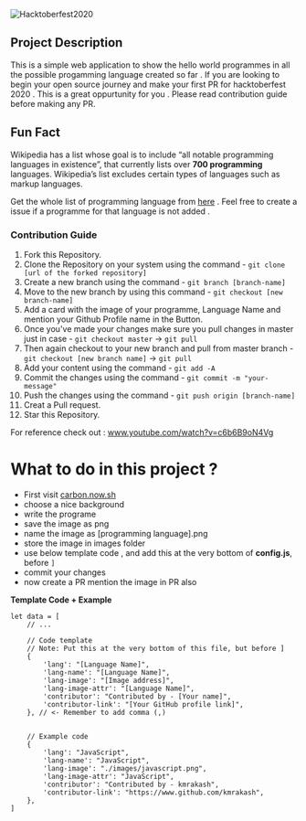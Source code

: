 ![Hacktoberfest2020](https://hacktoberfest.digitalocean.com/assets/HF-full-logo-b05d5eb32b3f3ecc9b2240526104cf4da3187b8b61963dd9042fdc2536e4a76c.svg)

## Project Description

This is a simple web application to show the hello world programmes in all the possible progamming language created so far . If you are looking to begin your open source journey and make your first PR for hacktoberfest 2020 . This is a great oppurtunity for you . Please read contribution guide before making any PR.

## Fun Fact

Wikipedia has a list whose goal is to include “all notable programming languages in existence”, that currently lists over <strong>700 programming</strong> languages. Wikipedia’s list excludes certain types of languages such as markup languages.

Get the whole list of programming language from [here](https://en.wikipedia.org/wiki/List_of_programming_languages) .
Feel free to create a issue if a programme for that language is not added .

### Contribution Guide

1. Fork this Repository.
2. Clone the Repository on your system using the command - `git clone [url of the forked repository]`
3. Create a new branch using the command - `git branch [branch-name]`
4. Move to the new branch by using this command - `git checkout [new branch-name]`
5. Add a card with the image of your programme, Language Name and mention your Github Profile name in the Button.
6. Once you've made your changes make sure you pull changes in master just in case - `git checkout master` -> `git pull`
7. Then again checkout to your new branch and pull from master branch - `git checkout [new branch name]` -> `git pull`
8. Add your content using the command - `git add -A`
9. Commit the changes using the command - `git commit -m "your-message"`
10. Push the changes using the command - `git push origin [branch-name]`
11. Creat a Pull request.
12. Star this Repository.

For reference check out : www.youtube.com/watch?v=c6b6B9oN4Vg

# What to do in this project ?

- First visit [carbon.now.sh](https://carbon.now.sh/)
- choose a nice background
- write the programe
- save the image as png
- name the image as [programming language].png
- store the image in images folder
- use below template code , and add this at the very bottom of **config.js**, before `]`
- commit your changes
- now create a PR mention the image in PR also

**Template Code + Example**

```
let data = [
    // ...
    
    // Code template
    // Note: Put this at the very bottom of this file, but before ]
    {
        'lang': "[Language Name]",
        'lang-name': "[Language Name]",
        'lang-image': "[Image address]",
        'lang-image-attr': "[Language Name]",
        'contributor': "Contributed by - [Your name]",
        'contributor-link': "[Your GitHub profile link]", 
    }, // <- Remember to add comma (,)


    // Example code
    {
        'lang': "JavaScript",
        'lang-name': "JavaScript",
        'lang-image': "./images/javascript.png",
        'lang-image-attr': "JavaScript",
        'contributor': "Contributed by - kmrakash",
        'contributor-link': "https://www.github.com/kmrakash",
    },
]
```
